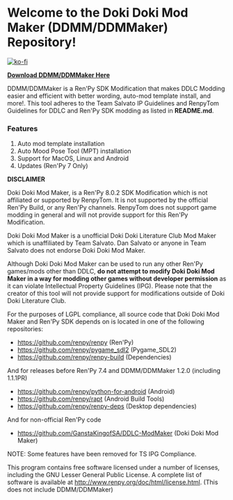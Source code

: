 # Welcome to the Doki Doki Mod Maker (DDMM/DDMMaker) Repository!

[![ko-fi](https://www.ko-fi.com/img/githubbutton_sm.svg)](https://ko-fi.com/K3K22K8SU)

**[Download DDMM/DDMMaker Here](https://github.com/GanstaKingofSA/DDLC-ModMaker/releases)**

DDMM/DDMMaker is a Ren'Py SDK Modification that makes DDLC Modding easier and efficient with better wording, auto-mod template install, and more!. This tool adheres to the Team Salvato IP Guidelines and RenpyTom Guidelines for DDLC and Ren'Py SDK modding as listed in **README.md**.

### **Features**

1. Auto mod template installation
2. Auto Mood Pose Tool (MPT) installation
3. Support for MacOS, Linux and Android
4. Updates (Ren'Py 7 Only)

**DISCLAIMER**

Doki Doki Mod Maker, is a Ren'Py 8.0.2 SDK Modification which is not affiliated or supported by RenpyTom. It is not supported by the official Ren'Py Build, or any Ren'Py channels. RenpyTom does not support game modding in general and will not provide support for this Ren'Py Modification.

Doki Doki Mod Maker is a unofficial Doki Doki Literature Club Mod Maker which is unaffiliated by Team Salvato. Dan Salvato or anyone in Team Salvato does not endorse Doki Doki Mod Maker.

Although Doki Doki Mod Maker can be used to run any other Ren'Py games/mods other than DDLC, **do not attempt to modify Doki Doki Mod Maker in a way for modding other games without developer permission** as it can violate Intellectual Property Guidelines (IPG). Please note that the creator of this tool will not provide support for modifications outside of Doki Doki Literature Club.

For the purposes of LGPL compliance, all source code that Doki Doki Mod Maker and Ren'Py SDK depends
on is located in one of the following repositories:

- https://github.com/renpy/renpy (Ren'Py)
- https://github.com/renpy/pygame_sdl2 (Pygame_SDL2)
- https://github.com/renpy/renpy-build (Dependencies)

And for releases before Ren'Py 7.4 and DDMM/DDMMaker 1.2.0 (including 1.1.1PR)

- https://github.com/renpy/python-for-android (Android)
- https://github.com/renpy/rapt (Android Build Tools)
- https://github.com/renpy/renpy-deps (Desktop dependencies)

And for non-official Ren'Py code

- https://github.com/GanstaKingofSA/DDLC-ModMaker (Doki Doki Mod Maker)

NOTE: Some features have been removed for TS IPG Compliance.

This program contains free software licensed under a number of licenses, including the GNU Lesser General Public License. A complete list of software is available at http://www.renpy.org/doc/html/license.html.
(This does not include DDMM/DDMMaker)
